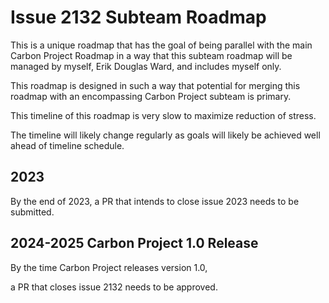 # Issue 2132 Subteam Roadmap
This is a unique roadmap that has the goal of being parallel with the main Carbon Project Roadmap in a way that this subteam roadmap will be managed by myself, Erik Douglas Ward, and includes myself only.

This roadmap is designed in such a way that potential for merging this roadmap with an encompassing Carbon Project subteam is primary.

This timeline of this roadmap is very slow to maximize reduction of stress.

The timeline will likely change regularly as goals will likely be achieved well ahead of timeline schedule.

## 2023

By the end of 2023, a PR that intends to close issue 2023 needs to be submitted.

## 2024-2025 Carbon Project 1.0 Release 

By the time Carbon Project releases version 1.0,

a PR that closes issue 2132 needs to be approved.
